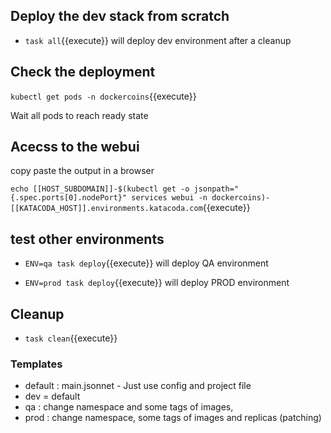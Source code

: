 ## Deploy the dev stack from scratch

- `task all`{{execute}} will deploy dev environment after a cleanup

## Check the deployment

`kubectl get pods -n dockercoins`{{execute}}

Wait all pods to reach ready state

## Acecss to the webui

copy paste the output in a browser

`echo [[HOST_SUBDOMAIN]]-$(kubectl get -o jsonpath="{.spec.ports[0].nodePort}" services webui -n dockercoins)-[[KATACODA_HOST]].environments.katacoda.com`{{execute}}

## test other environments

- `ENV=qa task deploy`{{execute}} will deploy QA environment

- `ENV=prod task deploy`{{execute}} will deploy PROD environment

## Cleanup

- `task clean`{{execute}}

### Templates

- default : main.jsonnet - Just use config and project file
- dev = default
- qa : change namespace and some tags of images,
- prod : change namespace, some tags of images and replicas (patching)
